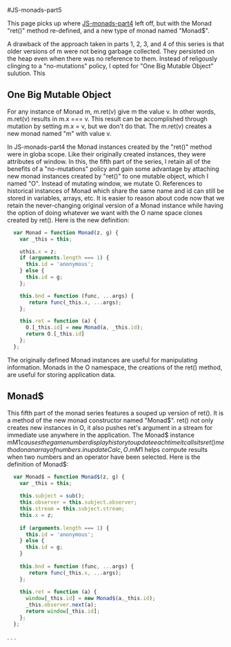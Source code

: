 #JS-monads-part5

This page picks up where [JS-monads-part4](http://schalk.net:3099) left off, but with the Monad "ret()" method re-defined, and a new type of monad named "Monad$".

A drawback of the approach taken in parts 1, 2, 3, and 4 of this series is that older versions of m were not being garbage collected. They persisted on the heap even when there was no reference to them. Instead of religously clinging to a "no-mutations" policy, I opted for "One Big Mutable Object" sulution. This 

## One Big Mutable Object    

For any instance of Monad m, m.ret(v) give m the value v. In other words, m.ret(v) results in m.x === v. This result can be accomplished through mutation by setting m.x = v, but we don't do that. The m.ret(v) creates a new monad named "m" with value v.

In JS-monads-part4 the Monad instances created by the "ret()" method were in globa scope. Like their originally created instances, they were attributes of window. In this, the fifth part of the series, I retain all of the benefits of a "no-mutations" policy and gain some advantage by attaching new monad instances created by "ret()" to one mutable object, which I named "O". Instead of mutating window, we mutate O. References to historical instances of Monad which share the same name and id can still be stored in variables, arrays, etc. It is easier to reason about code now that we retain the never-changing original version of a Monad instance while having the option of doing whatever we want with the O name space clones created by ret(). Here is the new definition:
```javascript                 
  var Monad = function Monad(z, g) {
    var _this = this;

    uthis.x = z;
    if (arguments.length === 1) {
      this.id = 'anonymous';
    } else {
      this.id = g;
    };

    this.bnd = function (func, ...args) {
       return func(_this.x, ...args);
    };

    this.ret = function (a) {
      O.[_this.id] = new Monad(a, _this.id);
      return O.[_this.id]
    };
  };               
```
The originally defined Monad instances are useful for manipulating information. Monads in the O namespace, the creations of the ret() method, are useful for storing application data.

## Monad$
This fifth part of the monad series features a souped up version of ret(). It is a method of the new monad constructor named "Monad$". ret() not only creates new instances in O, it also pushes ret's argument in a stream for immediate use anywhere in the application. The Monad$ instance mM$1 causes the game number display history to update each time it calls its ret() method on an array of numbers. in updateCalc, O.mM$1 helps compute results when two numbers and an operator have been selected. Here is the definition of Monad$:

```javascript
  var Monad$ = function Monad$(z, g) {
    var _this = this;
    
    this.subject = sub();
    this.observer = this.subject.observer;
    this.stream = this.subject.stream;
    this.x = z;
  
    if (arguments.length === 1) {
      this.id = 'anonymous';
    } else {
      this.id = g;
    }
  
    this.bnd = function (func, ...args) {
       return func(_this.x, ...args);
    };
  
    this.ret = function (a) {
      window[_this.id] = new Monad$(a,_this.id);
      _this.observer.next(a);
      return window[_this.id];
    };
  };
```




.
.
.


